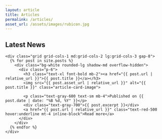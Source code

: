```yaml
---
layout: article
title: Articles
permalink: /articles/
asset_url: /assets/images/rubicon.jpg
---
```


<section id="articles" class="py-20">
  <div class="container mx-auto px-4">
    <h2 class="text-3xl font-bold text-center mb-12">Latest News</h2>

    <div class="grid grid-cols-1 md:grid-cols-2 lg:grid-cols-3 gap-8">
      {% for post in site.posts %}
        <div class="bg-white rounded-lg shadow-md overflow-hidden">
          <div class="p-6">
            <h3 class="text-xl font-bold mb-2"><a href="{{ post.url | relative_url }}">{{ post.title }}</a></h3>
            <img src="{{ post.asset_url | relative_url }}" alt="{{ post.title }}" class="article-card-image">
            
            <p class="text-gray-600 text-sm mb-4">Published on {{ post.date | date: "%B %d, %Y" }}</p>
            <div class="text-gray-700">{{ post.excerpt }}</div>
            <a href="{{ post.url | relative_url }}" class="text-red-500 hover:underline mt-4 inline-block">Read more</a>
          </div>
        </div>
      {% endfor %}
    </div>
  </div>
</section>